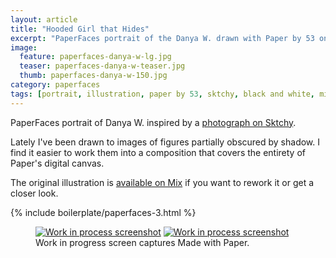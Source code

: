 ```yaml
---
layout: article
title: "Hooded Girl that Hides"
excerpt: "PaperFaces portrait of the Danya W. drawn with Paper by 53 on an iPad."
image: 
  feature: paperfaces-danya-w-lg.jpg
  teaser: paperfaces-danya-w-teaser.jpg
  thumb: paperfaces-danya-w-150.jpg
category: paperfaces
tags: [portrait, illustration, paper by 53, sktchy, black and white, mix]
---
```


PaperFaces portrait of Danya W. inspired by a [photograph on Sktchy](http://sktchy.com/NjZR3H).

Lately I've been drawn to images of figures partially obscured by shadow. I find it easier to work them into a composition that covers the entirety of Paper's digital canvas.

The original illustration is [available on Mix](https://mix.fiftythree.com/11098-Michael-Rose/799752/remixes) if you want to rework it or get a closer look.

{% include boilerplate/paperfaces-3.html %}

<figure class="half">
  <a href="{{ site.url }}/images/paperfaces-danya-w-process-1-lg.jpg"><img src="{{ site.url }}/images/paperfaces-danya-w-process-1-600.jpg" alt="Work in process screenshot"></a>
  <a href="{{ site.url }}/images/paperfaces-danya-w-process-2-lg.jpg"><img src="{{ site.url }}/images/paperfaces-danya-w-process-2-600.jpg" alt="Work in process screenshot"></a>
  <figcaption>Work in progress screen captures Made with Paper.</figcaption>
</figure>